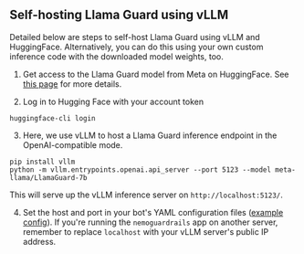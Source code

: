 ## Self-hosting Llama Guard using vLLM

Detailed below are steps to self-host Llama Guard using vLLM and HuggingFace. Alternatively, you can do this using your own custom inference code with the downloaded model weights, too.

1. Get access to the Llama Guard model from Meta on HuggingFace. See [this page](https://huggingface.co/meta-llama/LlamaGuard-7b) for more details.

2. Log in to Hugging Face with your account token
```
huggingface-cli login
```

3. Here, we use vLLM to host a Llama Guard inference endpoint in the OpenAI-compatible mode.
```
pip install vllm
python -m vllm.entrypoints.openai.api_server --port 5123 --model meta-llama/LlamaGuard-7b
```
This will serve up the vLLM inference server on `http://localhost:5123/`.

4. Set the host and port in your bot's YAML configuration files ([example config](../../../examples/configs/llama_guard)). If you're running the `nemoguardrails` app on another server, remember to replace `localhost` with your vLLM server's public IP address.
